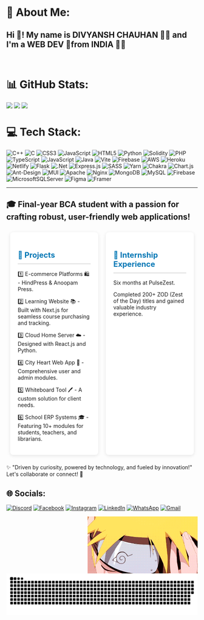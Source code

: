 # 💫 About Me:

<h2>Hi 👋! My name is DIVYANSH CHAUHAN 👨‍💻 and I'm a WEB DEV 🚀from INDIA 🏳️‍🌈</h2>


<br clear="both">

# 📊 GitHub Stats:
![](https://github-readme-stats.vercel.app/api?username=divyansh200600&theme=merko&hide_border=false&include_all_commits=true&count_private=true)
![](https://github-readme-streak-stats.herokuapp.com/?user=divyansh200600&theme=merko&hide_border=false)
![](https://github-readme-stats.vercel.app/api/top-langs/?username=divyansh200600&theme=merko&hide_border=false&include_all_commits=true&count_private=true&layout=compact)

# 💻 Tech Stack:
![C++](https://img.shields.io/badge/c++-%2300599C.svg?style=for-the-badge&logo=c%2B%2B&logoColor=white) ![C](https://img.shields.io/badge/c-%2300599C.svg?style=for-the-badge&logo=c&logoColor=white) ![CSS3](https://img.shields.io/badge/css3-%231572B6.svg?style=for-the-badge&logo=css3&logoColor=white) ![JavaScript](https://img.shields.io/badge/javascript-%23323330.svg?style=for-the-badge&logo=javascript&logoColor=%23F7DF1E) ![HTML5](https://img.shields.io/badge/html5-%23E34F26.svg?style=for-the-badge&logo=html5&logoColor=white) ![Python](https://img.shields.io/badge/python-3670A0?style=for-the-badge&logo=python&logoColor=ffdd54) ![Solidity](https://img.shields.io/badge/Solidity-%23363636.svg?style=for-the-badge&logo=solidity&logoColor=white) ![PHP](https://img.shields.io/badge/php-%23777BB4.svg?style=for-the-badge&logo=php&logoColor=white) ![TypeScript](https://img.shields.io/badge/typescript-%23007ACC.svg?style=for-the-badge&logo=typescript&logoColor=white) ![JavaScript](https://img.shields.io/badge/javascript-%23323330.svg?style=for-the-badge&logo=javascript&logoColor=%23F7DF1E) ![Java](https://img.shields.io/badge/java-%23ED8B00.svg?style=for-the-badge&logo=openjdk&logoColor=white) ![Vite](https://img.shields.io/badge/vite-%23646CFF.svg?style=for-the-badge&logo=vite&logoColor=white) ![Firebase](https://img.shields.io/badge/firebase-%23039BE5.svg?style=for-the-badge&logo=firebase) ![AWS](https://img.shields.io/badge/AWS-%23FF9900.svg?style=for-the-badge&logo=amazon-aws&logoColor=white) ![Heroku](https://img.shields.io/badge/heroku-%23430098.svg?style=for-the-badge&logo=heroku&logoColor=white) ![Netlify](https://img.shields.io/badge/netlify-%23000000.svg?style=for-the-badge&logo=netlify&logoColor=#00C7B7) ![Flask](https://img.shields.io/badge/flask-%23000.svg?style=for-the-badge&logo=flask&logoColor=white) ![.Net](https://img.shields.io/badge/.NET-5C2D91?style=for-the-badge&logo=.net&logoColor=white) ![Express.js](https://img.shields.io/badge/express.js-%23404d59.svg?style=for-the-badge&logo=express&logoColor=%2361DAFB) ![SASS](https://img.shields.io/badge/SASS-hotpink.svg?style=for-the-badge&logo=SASS&logoColor=white) ![Yarn](https://img.shields.io/badge/yarn-%232C8EBB.svg?style=for-the-badge&logo=yarn&logoColor=white) ![Chakra](https://img.shields.io/badge/chakra-%234ED1C5.svg?style=for-the-badge&logo=chakraui&logoColor=white) ![Chart.js](https://img.shields.io/badge/chart.js-F5788D.svg?style=for-the-badge&logo=chart.js&logoColor=white) ![Ant-Design](https://img.shields.io/badge/-AntDesign-%230170FE?style=for-the-badge&logo=ant-design&logoColor=white) ![MUI](https://img.shields.io/badge/MUI-%230081CB.svg?style=for-the-badge&logo=mui&logoColor=white) ![Apache](https://img.shields.io/badge/apache-%23D42029.svg?style=for-the-badge&logo=apache&logoColor=white) ![Nginx](https://img.shields.io/badge/nginx-%23009639.svg?style=for-the-badge&logo=nginx&logoColor=white) ![MongoDB](https://img.shields.io/badge/MongoDB-%234ea94b.svg?style=for-the-badge&logo=mongodb&logoColor=white) ![MySQL](https://img.shields.io/badge/mysql-4479A1.svg?style=for-the-badge&logo=mysql&logoColor=white) ![Firebase](https://img.shields.io/badge/firebase-a08021?style=for-the-badge&logo=firebase&logoColor=ffcd34) ![MicrosoftSQLServer](https://img.shields.io/badge/Microsoft%20SQL%20Server-CC2927?style=for-the-badge&logo=microsoft%20sql%20server&logoColor=white) ![Figma](https://img.shields.io/badge/figma-%23F24E1E.svg?style=for-the-badge&logo=figma&logoColor=white) ![Framer](https://img.shields.io/badge/Framer-black?style=for-the-badge&logo=framer&logoColor=blue)



---
## 🎓 Final-year BCA student with a passion for crafting robust, user-friendly web applications!

<div style="display: flex; flex-wrap: wrap; justify-content: space-between;">

<div style="background: #fff; border-radius: 8px; box-shadow: 0 2px 10px rgba(0, 0, 0, 0.1); padding: 20px; flex: 1 1 calc(30% - 20px); margin: 10px;">
    <h2 style="color: #0077b5; font-size: 20px; border-bottom: 2px solid #ddd; padding-bottom: 10px;">📂 Projects</h2>
    <p>1️⃣ E-commerce Platforms 🛍️ - HindPress & Anoopam Press.</p>
    <p>2️⃣ Learning Website 📚 - Built with Next.js for seamless course purchasing and tracking.</p>
    <p>3️⃣ Cloud Home Server ☁️ - Designed with React.js and Python.</p>
    <p>4️⃣ City Heart Web App 🌆 - Comprehensive user and admin modules.</p>
    <p>5️⃣ Whiteboard Tool 🖊️ - A custom solution for client needs.</p>
    <p>6️⃣ School ERP Systems 🎓 - Featuring 10+ modules for students, teachers, and librarians.</p>
</div>

<div style="background: #fff; border-radius: 8px; box-shadow: 0 2px 10px rgba(0, 0, 0, 0.1); padding: 20px; flex: 1 1 calc(30% - 20px); margin: 10px;">
    <h2 style="color: #0077b5; font-size: 20px; border-bottom: 2px solid #ddd; padding-bottom: 10px;">🌟 Internship Experience</h2>
    <p>Six months at PulseZest.</p>
    <p>Completed 200+ ZOD (Zest of the Day) titles and gained valuable industry experience.</p>
</div>

</div>



✨ "Driven by curiosity, powered by technology, and fueled by innovation!" Let's collaborate or connect! 💬

## 🌐 Socials:

[![Discord](https://img.shields.io/badge/Discord-%237289DA.svg?logo=discord&logoColor=white)](https://discord.com/users/1079830707339268327) 
[![Facebook](https://img.shields.io/badge/Facebook-%231877F2.svg?logo=Facebook&logoColor=white)](https://www.facebook.com/profile.php?id=61570796335159) 
[![Instagram](https://img.shields.io/badge/Instagram-%23E4405F.svg?logo=Instagram&logoColor=white)](https://www.instagram.com/itz_divy4sh/) 
[![LinkedIn](https://img.shields.io/badge/LinkedIn-%230077B5.svg?logo=linkedin&logoColor=white)](https://www.linkedin.com/in/divaysnh-chauhan-0b9685342/) 
[![WhatsApp](https://img.shields.io/badge/WhatsApp-%238BC34A.svg?logo=WhatsApp&logoColor=white)](https://wa.me/9719688888) 
[![Gmail](https://img.shields.io/badge/Gmail-%23D14836.svg?logo=gmail&logoColor=white)](mailto:divyansh20060@gmail.com)

<img align="right" height="150" src="img.gif" alt="GIF" />


<br clear="both">

<img src="https://raw.githubusercontent.com/divyansh200600/divyansh200600/output/snake.svg" alt="Snake animation" />

